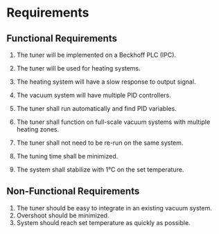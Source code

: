 # Requirements

## Functional Requirements
1.	The tuner will be implemented on a Beckhoff PLC (IPC).
2.	The tuner will be used for heating systems.
3.	The heating system will have a slow response to output signal.
4.	The vacuum system will have multiple PID controllers.

1.	The tuner shall run automatically and find PID variables.
2.	The tuner shall function on full-scale vacuum systems with multiple heating zones.
3.	The tuner shall not need to be re-run on the same system.
4.	The tuning time shall be minimized.
5.	The system shall stabilize with 1°C on the set temperature.

## Non-Functional Requirements
1. 	The tuner should be easy to integrate in an existing vacuum system.
2. 	Overshoot should be minimized.
3. 	System should reach set temperature as quickly as possible.
